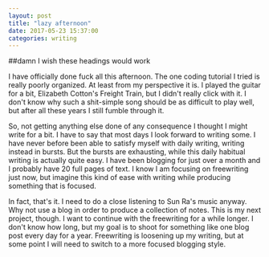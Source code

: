 ```yaml
---
layout: post
title: "lazy afternoon"
date: 2017-05-23 15:37:00
categories: writing
---
```


##damn I wish these headings would work

I have officially done fuck all this afternoon. The one coding tutorial I tried is really poorly organized. At least from my perspective it is. I played the guitar for a bit, Elizabeth Cotton's Freight Train, but I didn't really click with it. I don't know why such a shit-simple song should be as difficult to play well, but after all these years I still fumble through it.

So, not getting anything else done of any consequence I thought I might write for a bit. I have to say that most days I look forward to writing some. I have never before been able to satisfy myself with daily writing, writing instead in bursts. But the bursts are exhausting, while this daily habitual writing is actually quite easy. I have been blogging for just over a month and I probably have 20 full pages of text. I know I am focusing on freewriting just now, but imagine this kind of ease with writing while producing something that is focused.

In fact, that's it. I need to do a close listening to Sun Ra's music anyway. Why not use a blog in order to produce a collection of notes. This is my next project, though. I want to continue with the freewriting for a while longer. I don't know how long, but my goal is to shoot for something like one blog post every day for a year. Freewriting is loosening up my writing, but at some point I will need to switch to a more focused blogging style.
